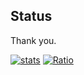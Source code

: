 ## Status

Thank you.

[![stats](https://github-readme-stats.vercel.app/api?username=Token-05&show_icons=true&theme=dark)](https://github.com/anuraghazra/github-readme-stats)
[![Ratio](https://github-readme-stats.vercel.app/api/top-langs/?username=Token-05&theme=dark&layout=compact)](https://github.com/anuraghazra/github-readme-stats)
